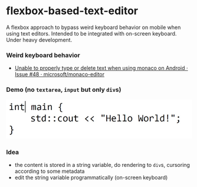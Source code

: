 flexbox-based-text-editor
=========================
A flexbox approach to bypass weird keyboard behavior on mobile when using text editors. Intended to be integrated with on-screen keyboard. Under heavy development.

### Weird keyboard behavior
- [Unable to properly type or delete text when using monaco on Android · Issue #48 · microsoft/monaco-editor](https://github.com/microsoft/monaco-editor/issues/48)

### Demo (no `textarea`, `input` but only `div`s)
![](demo.jpg)

### Idea
- the content is stored in a string variable, do rendering to `div`s, cursoring according to some metadata
- edit the string variable programmatically (on-screen keyboard)
